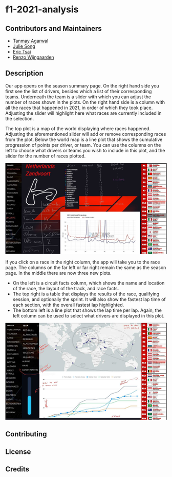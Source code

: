 # f1-2021-analysis


## Contributors and Maintainers

- [Tanmay Agarwal](https://github.com/tanmayag97)
- [Julie Song](https://github.com/YXIN15)
- [Eric Tsai](https://github.com/erictsai1208)
- [Renzo Wijngaarden](https://github.com/RenzoWijn)

## Description

Our app opens on the season summary page. On the right hand side you first see the list of drivers, besides which a list of their corresponding teams. Underneath the team is a slider with which you can adjust the number of races shown in the plots. On the right hand side is a column with all the races that happened in 2021, in order of which they took place. Adjusting the slider will highlight here what races are currently included in the selection.

The top plot is a map of the world displaying where races happened. Adjusting the aforementioned slider will add or remove corresponding races from the plot. Below the world map is a line plot that shows the cumulative progression of points per driver, or team. You can use the columns on the left to choose what drivers or teams you wish to include in this plot, and the slider for the number of races plotted.

![Landing Page](/img/sketch/season.jpg)

If you click on a race in the right column, the app will take you to the race page. The columns on the far left or far right remain the same as the season page. In the middle there are now three new plots.  

- On the left is a circuit facts column, which shows the name and location of the race, the layout of the track, and race facts.  
- The top right is a table that displays the results of the race, qualifying session, and optionally the sprint. It will also show the fastest lap time of each section, with the overall fastest lap highlighted.  
- The bottom left is a line plot that shows the lap time per lap. Again, the left column can be used to select what drivers are displayed in this plot.  

![Race Page](/img/sketch/race.jpg)  

## Contributing

## License

## Credits

